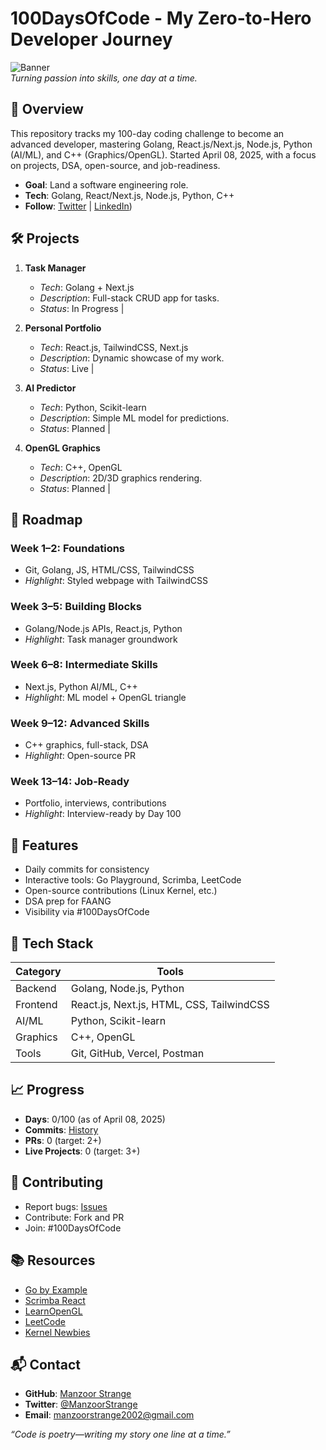 # 100DaysOfCode - My Zero-to-Hero Developer Journey

![Banner](https://via.placeholder.com/1200x300.png?text=100+Days+of+Code)  
*Turning passion into skills, one day at a time.*

## 🚀 Overview

This repository tracks my 100-day coding challenge to become an advanced developer, mastering Golang, React.js/Next.js, Node.js, Python (AI/ML), and C++ (Graphics/OpenGL). Started April 08, 2025, with a focus on projects, DSA, open-source, and job-readiness.

- **Goal**: Land a software engineering role.  
- **Tech**: Golang, React/Next.js, Node.js, Python, C++  
- **Follow**: [Twitter](https://twitter.com/_realmanzoor) | [LinkedIn](https://linkedin.com/in/YOUR_LINKEDIN))

## 🛠️ Projects

1. **Task Manager**  
   - *Tech*: Golang + Next.js  
   - *Description*: Full-stack CRUD app for tasks.  
   - *Status*: In Progress | 

2. **Personal Portfolio**  
   - *Tech*: React.js, TailwindCSS, Next.js  
   - *Description*: Dynamic showcase of my work.  
   - *Status*: Live | 

3. **AI Predictor**  
   - *Tech*: Python, Scikit-learn  
   - *Description*: Simple ML model for predictions.  
   - *Status*: Planned | 

4. **OpenGL Graphics**  
   - *Tech*: C++, OpenGL  
   - *Description*: 2D/3D graphics rendering.  
   - *Status*: Planned | 

## 📅 Roadmap

### Week 1–2: Foundations
- Git, Golang, JS, HTML/CSS, TailwindCSS  
- *Highlight*: Styled webpage with TailwindCSS

### Week 3–5: Building Blocks
- Golang/Node.js APIs, React.js, Python  
- *Highlight*: Task manager groundwork

### Week 6–8: Intermediate Skills
- Next.js, Python AI/ML, C++  
- *Highlight*: ML model + OpenGL triangle

### Week 9–12: Advanced Skills
- C++ graphics, full-stack, DSA  
- *Highlight*: Open-source PR

### Week 13–14: Job-Ready
- Portfolio, interviews, contributions  
- *Highlight*: Interview-ready by Day 100

## 🌟 Features
- Daily commits for consistency  
- Interactive tools: Go Playground, Scrimba, LeetCode  
- Open-source contributions (Linux Kernel, etc.)  
- DSA prep for FAANG  
- Visibility via #100DaysOfCode

## 🧰 Tech Stack

| **Category**       | **Tools**                       |
|---------------------|---------------------------------|
| Backend            | Golang, Node.js, Python         |
| Frontend           | React.js, Next.js, HTML, CSS, TailwindCSS |
| AI/ML              | Python, Scikit-learn            |
| Graphics           | C++, OpenGL                     |
| Tools              | Git, GitHub, Vercel, Postman    |

## 📈 Progress

- **Days**: 0/100 (as of April 08, 2025)  
- **Commits**: [History](https://github.com/Manzoor231/100DaysCoding/commits/main)  
- **PRs**: 0 (target: 2+)  
- **Live Projects**: 0 (target: 3+)

## 🤝 Contributing

- Report bugs: [Issues](https://github.com/Manzoor231/100DaysCoding/issues)  
- Contribute: Fork and PR  
- Join: #100DaysOfCode

## 📚 Resources

- [Go by Example](https://gobyexample.com/)  
- [Scrimba React](https://scrimba.com/learn/learnreact)  
- [LearnOpenGL](https://learnopengl.com/)  
- [LeetCode](https://leetcode.com/)  
- [Kernel Newbies](https://kernelnewbies.org/)

## 📬 Contact

- **GitHub**: [Manzoor Strange](https://github.com/Manzoor231)  
- **Twitter**: [@ManzoorStrange](https://twitter.com/_realmanzoor)  
- **Email**: manzoorstrange2002@gmail.com  

*“Code is poetry—writing my story one line at a time.”*
